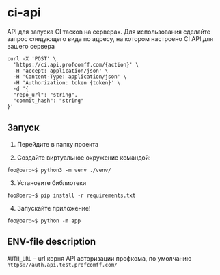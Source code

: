 # ci-api

API для запуска CI тасков на серверах.
Для использования сделайте запрос следующего вида по адресу, на котором настроено CI API для вашего сервера

```
curl -X 'POST' \
  'https://ci.api.profcomff.com/{action}' \
  -H 'accept: application/json' \
  -H 'Content-Type: application/json' \
  -H 'Authorization: token {token}' \
  -d '{
  "repo_url": "string",
  "commit_hash": "string"
}'
```

## Запуск

1) Перейдите в папку проекта

2) Создайте виртуальное окружение командой:
```console
foo@bar:~$ python3 -m venv ./venv/
```

3) Установите библиотеки
```console
foo@bar:~$ pip install -r requirements.txt
```
4) Запускайте приложение!
```console
foo@bar:~$ python -m app
```

## ENV-file description

`AUTH_URL` – url корня API авторизации профкома, по умолчанию `https://auth.api.test.profcomff.com/`
